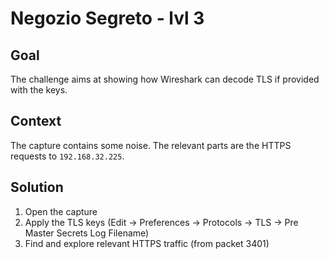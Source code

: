 # Negozio Segreto - lvl 3

## Goal

The challenge aims at showing how Wireshark can decode TLS if provided with the keys.

## Context

The capture contains some noise. The relevant parts are the HTTPS requests to `192.168.32.225`.

## Solution

1. Open the capture
2. Apply the TLS keys (Edit -> Preferences -> Protocols -> TLS -> Pre Master Secrets Log Filename)
3. Find and explore relevant HTTPS traffic (from packet 3401)
